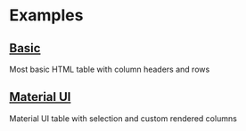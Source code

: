 # Examples

## [Basic](basic)

Most basic HTML table with column headers and rows

## [Material UI](material-ui)

Material UI table with selection and custom rendered columns
